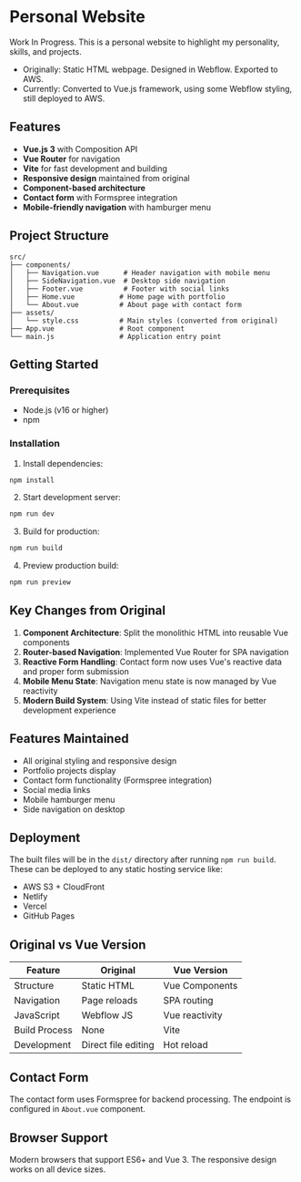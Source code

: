 # Personal Website

Work In Progress.  This is a personal website to highlight my personality, skills, and projects.  
- Originally: Static HTML webpage.  Designed in Webflow.  Exported to AWS.  
- Currently: Converted to Vue.js framework, using some Webflow styling, still deployed to AWS.

## Features

- **Vue.js 3** with Composition API
- **Vue Router** for navigation
- **Vite** for fast development and building
- **Responsive design** maintained from original
- **Component-based architecture**
- **Contact form** with Formspree integration
- **Mobile-friendly navigation** with hamburger menu

## Project Structure

```
src/
├── components/
│   ├── Navigation.vue      # Header navigation with mobile menu
│   ├── SideNavigation.vue  # Desktop side navigation
│   ├── Footer.vue          # Footer with social links
│   ├── Home.vue           # Home page with portfolio
│   └── About.vue          # About page with contact form
├── assets/
│   └── style.css          # Main styles (converted from original)
├── App.vue                # Root component
└── main.js                # Application entry point
```

## Getting Started

### Prerequisites

- Node.js (v16 or higher)
- npm

### Installation

1. Install dependencies:
```bash
npm install
```

2. Start development server:
```bash
npm run dev
```

3. Build for production:
```bash
npm run build
```

4. Preview production build:
```bash
npm run preview
```

## Key Changes from Original

1. **Component Architecture**: Split the monolithic HTML into reusable Vue components
2. **Router-based Navigation**: Implemented Vue Router for SPA navigation
3. **Reactive Form Handling**: Contact form now uses Vue's reactive data and proper form submission
4. **Mobile Menu State**: Navigation menu state is now managed by Vue reactivity
5. **Modern Build System**: Using Vite instead of static files for better development experience

## Features Maintained

- All original styling and responsive design
- Portfolio projects display
- Contact form functionality (Formspree integration)
- Social media links
- Mobile hamburger menu
- Side navigation on desktop

## Deployment

The built files will be in the `dist/` directory after running `npm run build`. These can be deployed to any static hosting service like:

- AWS S3 + CloudFront
- Netlify
- Vercel
- GitHub Pages

## Original vs Vue Version

| Feature | Original | Vue Version |
|---------|----------|-------------|
| Structure | Static HTML | Vue Components |
| Navigation | Page reloads | SPA routing |
| JavaScript | Webflow JS | Vue reactivity |
| Build Process | None | Vite |
| Development | Direct file editing | Hot reload |

## Contact Form

The contact form uses Formspree for backend processing. The endpoint is configured in `About.vue` component.

## Browser Support

Modern browsers that support ES6+ and Vue 3. The responsive design works on all device sizes.